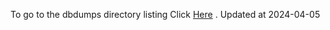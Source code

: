 To go to the dbdumps directory listing Click [Here](https://ipfs.io/ipfs/bafkreiapaor5f3t3g2cjcj4yxpn76y5iwmg4ymbdgfk6smedy4vr4xobjy) . Updated at 2024-04-05